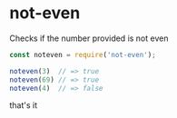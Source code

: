 # not-even
Checks if the number provided is not even


```js
const noteven = require('not-even');

noteven(3)  // => true
noteven(69) // => true
noteven(4)  // => false

```

that's it
